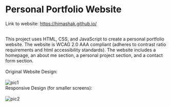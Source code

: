 # Personal Portfolio Website
Link to website: https://himashak.github.io/ <br><br>

This project uses HTML, CSS, and JavaScript to create a personal portfolio website. The website is WCAG 2.0 AAA compliant (adheres to contrast ratio requirements and html accessibility standards). The website includes a homepage, an about me section, a personal project section, and a contact form section.
<br><br>
Original Website Design: <br><br>
![pic1](https://github.com/HimashaK/HimashaK.github.io/assets/90633056/ab158921-43fc-40e7-8042-054ec8f3133a)
<br>
Responsive Design (for smaller screens): <br><br>
![pic2](https://github.com/HimashaK/HimashaK.github.io/assets/90633056/dacd46ca-9e2a-4a2a-8230-457426119e41)






